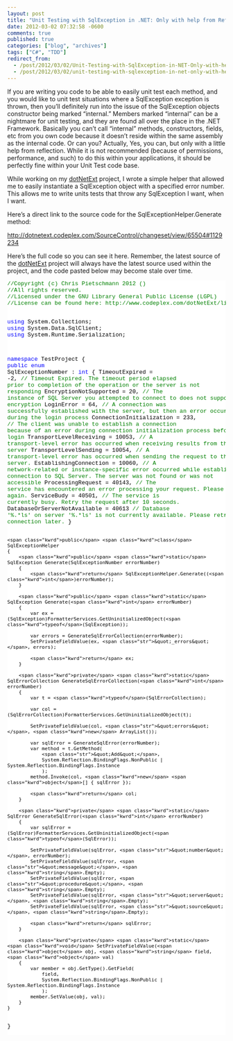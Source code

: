 ```yaml
---
layout: post
title: "Unit Testing with SqlException in .NET: Only with help from Reflection"
date: 2012-03-02 07:32:58 -0600
comments: true
published: true
categories: ["blog", "archives"]
tags: ["C#", "TDD"]
redirect_from: 
  - /post/2012/03/02/Unit-Testing-with-SqlException-in-NET-Only-with-help-from-Reflection
  - /post/2012/03/02/unit-testing-with-sqlexception-in-net-only-with-help-from-reflection
---
```

<!-- more -->
<p>If you are writing you code to be able to easily unit test each method, and you would like to unit test situations where a SqlException exception is thrown, then you’ll definitely run into the issue of the SqlException objects constructor being marked “internal.” Members marked “internal” can be a nightmare for unit testing, and they are found all over the place in the .NET Framework. Basically you can’t call “internal” methods, constructors, fields, etc from you own code because it doesn’t reside within the same assembly as the internal code. Or can you? Actually, Yes, you can, but only with a little help from reflection. While it is not recommended (because of permissions, performance, and such) to do this within your applications, it should be perfectly fine within your Unit Test code base.</p>  <p>While working on my <a href="http://dotnetext.codeplex.com/">dotNetExt</a> project, I wrote a simple helper that allowed me to easily instantiate a SqlException object with a specified error number. This allows me to write units tests that throw any SqlException I want, when I want.</p>  <p>Here’s a direct link to the source code for the SqlExceptionHelper.Generate method:</p>  <p><a title="http://dotnetext.codeplex.com/SourceControl/changeset/view/65504#1129234" href="http://dotnetext.codeplex.com/SourceControl/changeset/view/65504#1129234">http://dotnetext.codeplex.com/SourceControl/changeset/view/65504#1129234</a></p>  <p>Here’s the full code so you can see it here. Remember, the latest source of the <a href="http://dotnetext.codeplex.com">dotNetExt</a> project will always have the latest source used within the project, and the code pasted below may become stale over time.</p>  <pre class="csharpcode"><span class="rem">//Copyright (c) Chris Pietschmann 2012 ()</span>
<span class="rem">//All rights reserved.</span>
<span class="rem">//Licensed under the GNU Library General Public License (LGPL)</span>
<span class="rem">//License can be found here: http://www.codeplex.com/dotNetExt/license</span>

<span class="kwrd">using</span> System.Collections;
<span class="kwrd">using</span> System.Data.SqlClient;
<span class="kwrd">using</span> System.Runtime.Serialization;

<span class="kwrd">namespace</span> TestProject
{
    <span class="kwrd">public</span> <span class="kwrd">enum</span> SqlExceptionNumber : <span class="kwrd">int</span>
    {
        TimeoutExpired = -2,                    <span class="rem">// Timeout Expired. The timeout period elapsed prior to completion of the operation or the server is not responding</span>
        EncryptionNotSupported = 20,            <span class="rem">// The instance of SQL Server you attempted to connect to does not support encryption</span>
        LoginError = 64,                        <span class="rem">// A connection was successfully established with the server, but then an error occurred during the login process</span>
        ConnectionInitialization = 233,         <span class="rem">// The client was unable to establish a connection because of an error during connection initialization process before login</span>
        TransportLevelReceiving = 10053,        <span class="rem">// A transport-level error has occurred when receiving results from the server</span>
        TransportLevelSending = 10054,          <span class="rem">// A transport-level error has occurred when sending the request to the server.</span>
        EstablishingConnection = 10060,         <span class="rem">// A network-related or instance-specific error occurred while establishing a connection to SQL Server. The server was not found or was not accessible</span>
        ProcessingRequest = 40143,              <span class="rem">// The service has encountered an error processing your request. Please try again.</span>
        ServiceBudy = 40501,                    <span class="rem">// The service is currently busy. Retry the request after 10 seconds.</span>
        DatabaseOrServerNotAvailable = 40613    <span class="rem">// Database '%.*ls' on server '%.*ls' is not currently available. Please retry the connection later.</span>
    }

    <span class="kwrd">public</span> <span class="kwrd">class</span> SqlExceptionHelper
    {
        <span class="kwrd">public</span> <span class="kwrd">static</span> SqlException Generate(SqlExceptionNumber errorNumber)
        {
            <span class="kwrd">return</span> SqlExceptionHelper.Generate((<span class="kwrd">int</span>)errorNumber);
        }

        <span class="kwrd">public</span> <span class="kwrd">static</span> SqlException Generate(<span class="kwrd">int</span> errorNumber)
        {
            var ex = (SqlException)FormatterServices.GetUninitializedObject(<span class="kwrd">typeof</span>(SqlException));

            var errors = GenerateSqlErrorCollection(errorNumber);
            SetPrivateFieldValue(ex, <span class="str">&quot;_errors&quot;</span>, errors);

            <span class="kwrd">return</span> ex;
        }

        <span class="kwrd">private</span> <span class="kwrd">static</span> SqlErrorCollection GenerateSqlErrorCollection(<span class="kwrd">int</span> errorNumber)
        {
            var t = <span class="kwrd">typeof</span>(SqlErrorCollection);

            var col = (SqlErrorCollection)FormatterServices.GetUninitializedObject(t);
            
            SetPrivateFieldValue(col, <span class="str">&quot;errors&quot;</span>, <span class="kwrd">new</span> ArrayList());

            var sqlError = GenerateSqlError(errorNumber);
            var method = t.GetMethod(
                <span class="str">&quot;Add&quot;</span>,
                System.Reflection.BindingFlags.NonPublic | System.Reflection.BindingFlags.Instance
                );        
            method.Invoke(col, <span class="kwrd">new</span> <span class="kwrd">object</span>[] { sqlError });

            <span class="kwrd">return</span> col;
        }

        <span class="kwrd">private</span> <span class="kwrd">static</span> SqlError GenerateSqlError(<span class="kwrd">int</span> errorNumber)
        {
            var sqlError = (SqlError)FormatterServices.GetUninitializedObject(<span class="kwrd">typeof</span>(SqlError));

            SetPrivateFieldValue(sqlError, <span class="str">&quot;number&quot;</span>, errorNumber);
            SetPrivateFieldValue(sqlError, <span class="str">&quot;message&quot;</span>, <span class="kwrd">string</span>.Empty);
            SetPrivateFieldValue(sqlError, <span class="str">&quot;procedure&quot;</span>, <span class="kwrd">string</span>.Empty);
            SetPrivateFieldValue(sqlError, <span class="str">&quot;server&quot;</span>, <span class="kwrd">string</span>.Empty);
            SetPrivateFieldValue(sqlError, <span class="str">&quot;source&quot;</span>, <span class="kwrd">string</span>.Empty);

            <span class="kwrd">return</span> sqlError;
        }

        <span class="kwrd">private</span> <span class="kwrd">static</span> <span class="kwrd">void</span> SetPrivateFieldValue(<span class="kwrd">object</span> obj, <span class="kwrd">string</span> field, <span class="kwrd">object</span> val)
        {
            var member = obj.GetType().GetField(
                field,
                System.Reflection.BindingFlags.NonPublic | System.Reflection.BindingFlags.Instance
                );
            member.SetValue(obj, val);
        }
    }
}</pre>
<style type="text/css">
.csharpcode, .csharpcode pre
{
	font-size: small;
	color: black;
	font-family: consolas, "Courier New", courier, monospace;
	background-color: #ffffff;
	/*white-space: pre;*/
}
.csharpcode pre { margin: 0em; }
.csharpcode .rem { color: #008000; }
.csharpcode .kwrd { color: #0000ff; }
.csharpcode .str { color: #006080; }
.csharpcode .op { color: #0000c0; }
.csharpcode .preproc { color: #cc6633; }
.csharpcode .asp { background-color: #ffff00; }
.csharpcode .html { color: #800000; }
.csharpcode .attr { color: #ff0000; }
.csharpcode .alt 
{
	background-color: #f4f4f4;
	width: 100%;
	margin: 0em;
}
.csharpcode .lnum { color: #606060; }</style>
